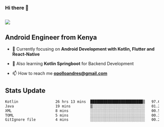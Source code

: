 ### Hi there 👋
<h2 align="left"><img src="https://readme-typing-svg.herokuapp.com?color='blue'&lines=I'm+Andrew+Opollo😊;Welcome+to+my+Github😜"> </h2>

## Android Engineer from Kenya


- 🌱 Currently focusing on **Android Development with Kotlin, Flutter and React-Native**

- 🔭 Also learning **Kotlin Springboot** for Backend Development

- 📫 How to reach me **opolloandres@gmail.com**


## Stats Update
<!--START_SECTION:waka-->

```txt
Kotlin                 26 hrs 13 mins  ████████████████████████▒   97.65 %
Java                   19 mins         ▒░░░░░░░░░░░░░░░░░░░░░░░░   01.21 %
XML                    8 mins          ░░░░░░░░░░░░░░░░░░░░░░░░░   00.54 %
TOML                   5 mins          ░░░░░░░░░░░░░░░░░░░░░░░░░   00.31 %
GitIgnore file         4 mins          ░░░░░░░░░░░░░░░░░░░░░░░░░   00.28 %
```

<!--END_SECTION:waka-->


